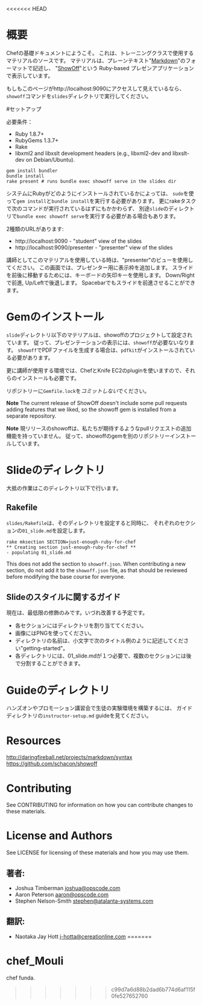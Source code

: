 <<<<<<< HEAD
<!-- # Overview -->
# 概要

<!--
Welcome to Chef Fundamentals. This is the source training material
repository for the class. The materials themselves are written in
plain text "[Markdown](http://daringfireball.net/projects/markdown/)"
format, and presented using the
"[ShowOff](https://github.com/schacon/showoff)" Ruby-based presentation
application.
-->

Chefの基礎ドキュメントにようこそ。
これは、トレーニングクラスで使用するマテリアルのソースです。
マテリアルは、プレーンテキスト"[Markdown](http://daringfireball.net/projects/markdown/)"のフォーマットで記述し、
"[ShowOff](https://github.com/schacon/showoff)"という Ruby-based プレゼンアプリケーションで表示しています。

<!--
If you're seeing this at http://localhost:9090, you need to run the
`showoff` command from the `slides` directory.
-->

もしもこのページがhttp://localhost:9090にアクセスして見えているなら、
`showoff`コマンドを`slides`ディレクトリで実行してください。

<!-- # Setup -->
#セットアップ

<!-- Requirements: -->
必要条件：

* Ruby 1.8.7+
* RubyGems 1.3.7+
* Rake
* libxml2 and libxslt development headers (e.g., libxml2-dev and
  libxslt-dev on Debian/Ubuntu).

```
gem install bundler
bundle install
rake present # runs bundle exec showoff serve in the slides dir
```

<!--
Depending on how your local system's Ruby was installed, you may need
to use `sudo` to run `gem install` and `bundle install`. You may also
need to use `bundle exec showoff serve` in the `slides` directory to
run the presentation, though the rake task should handle this already.
-->

システムにRubyがどのようにインストールされているかによっては、
`sudo`を使って`gem install`と`bundle install`を実行する必要があります。
更にrakeタスクで次のコマンドが実行されているはずにもかかわらず、
別途`slide`のディレクトリで`bundle exec showoff serve`を実行する必要がある場合もあります。

<!-- Two URLs are available: -->
2種類のURLがあります:

* http://localhost:9090 - "student" view of the slides
* http://localhost:9090/presenter - "presenter" view of the slides

<!--
When presenting the materials as an instructor, use the "presenter"
view. This will also pop up a second browser window that will advance
with the presenter window. To move forward and back, use the arrow
keys. Down/Right go forward, Up/Left go backward. Spacebar will also
advance slides forward.
-->

講師としてこのマテリアルを使用している時は、"presenter"のビューを使用してください。
この画面では、プレゼンター用に表示枠を追加します。
スライドを前後に移動するためには、キーボードの矢印キーを使用します。
Down/Rightで前進, Up/Leftで後退します。
Spacebarでもスライドを前進させることができます。　　　　　

<!-- # Installed Gems -->
# Gemのインストール

<!--
The source materials in the `slides` directory are set up as a showoff
project. As such, the `showoff` gem is required. In order to generate
PDFs with showoff, the `pdfkit` gem is installed.
-->

`slide`ディレクトリ以下のマテリアルは、showoffのプロジェクトして設定されています。
従って、プレゼンテーションの表示には、`showoff`が必要ないなります。
`showoff`でPDFファイルを生成する場合は、`pdfkit`がインストールされている必要があります。

<!--
Also, the instructor lab setup will use Chef and the Knife EC2 plugin,
so those gems are included as well.
-->

更に講師が使用する環境では、ChefとKnife EC2のpluginを使いますので、それらのインストールも必要です。

<!-- *Do not* commit `Gemfile.lock` to the repository. -->
リポジトリーに`Gemfile.lock`を*コミットしない*でください。

**Note** The current release of ShowOff doesn't include some pull
  requests adding features that we liked, so the showoff gem is
  installed from a separate repository.

**Note** 現リリースのshowoffは、私たちが期待するようなpullリクエストの追加機能を持っていません。
従って、showoffのgemを別のリポジトリーインストールしています。 

<!-- # Slides Directory -->
# Slideのディレクトリ

<!-- Most of the action happens in the slides directory. -->
大抵の作業はこのディレクトリ以下で行います。

## Rakefile

<!--
The `slides/Rakefile` has a task to set up the directory and an
initial `01_slide.md` file for the specified section.
-->

`slides/Rakefile`は、そのディレクトリを設定すると同時に、
それぞれのセクションの`01_slide.md`を設定します。

    rake mksection SECTION=just-enough-ruby-for-chef
    ** Creating section just-enough-ruby-for-chef **
    - populating 01_slide.md

This does not add the section to `showoff.json`. When contributing a new
section, do not add it to the `showoff.json` file, as that should be
reviewed before modifying the base course for everyone.

<!-- ## Slide Style Guide -->
## Slideのスタイルに関するガイド

<!-- This is spartan and will be embellished. -->
現在は、最低限の修飾のみです。いづれ改善する予定です。

<!--
* Create sections as directories.
* Use PNGs for images.
* Directory names should be lower case words as a title, "getting-started"
* Each directory should have a 01_slide.md, multiple sections may be
  broken up later.
-->

* 各セクションにはディレクトリを割り当ててください。
* 画像にはPNGを使ってください。
* ディレクトリの名前は、小文字で次のタイトル例のように記述してください"getting-started"。
* 各ディレクトリには、01_slide.mdが１つ必要で、複数のセクションには後で分割することができます。

<!-- # Guides Directory -->
# Guideのディレクトリ

<!--
See the `instructor-setup.md` guide in the guides directory for
information on how to set up the lab environments for students to use
in the hands on portion of the course.
-->

ハンズオンやプロモーション講習会で生徒の実験環境を構築するには、
ガイドディレクトリの`instructor-setup.md` guideを見てください。


# Resources

http://daringfireball.net/projects/markdown/syntax
https://github.com/schacon/showoff

# Contributing

See CONTRIBUTING for information on how you can contribute changes to
these materials.

# License and Authors

See LICENSE for licensing of these materials and how you may use
them.

<!-- ## Authors: -->
## 著者:
* Joshua Timberman <joshua@opscode.com>
* Aaron Peterson <aaron@opscode.com>
* Stephen Nelson-Smith <stephen@atalanta-systems.com>

## 翻訳:
* Naotaka Jay Hott <j-hotta@cereationline.com>
=======
# chef_Mouli
chef funda.
>>>>>>> c99d7a6d88b2dad6b774d6af115f0fe527652760
